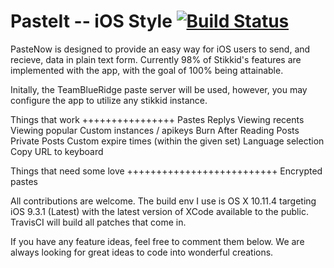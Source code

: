 PasteIt -- iOS Style  [![Build Status](https://travis-ci.org/teamblueridge/PasteNow.svg?branch=master)](https://travis-ci.org/teamblueridge/PasteNow)
====================

PasteNow is designed to provide an easy way for iOS users to send, and recieve,
data in plain text form. Currently 98% of Stikkid's features are implemented
with the app, with the goal of 100% being attainable.

Initally, the TeamBlueRidge paste server will be used, however, you may configure
the app to utilize any stikkid instance.

Things that work
++++++++++++++++
Pastes
Replys
Viewing recents
Viewing popular
Custom instances / apikeys
Burn After Reading Posts
Private Posts
Custom expire times (within the given set)
Language selection
Copy URL to keyboard

Things that need some love
++++++++++++++++++++++++++
Encrypted pastes

All contributions are welcome. The build env I use is OS X 10.11.4 targeting
iOS 9.3.1 (Latest) with the latest version of XCode available to the public.
TravisCI will build all patches that come in.

If you have any feature ideas, feel free to comment them below. We are always looking
for great ideas to code into wonderful creations.
